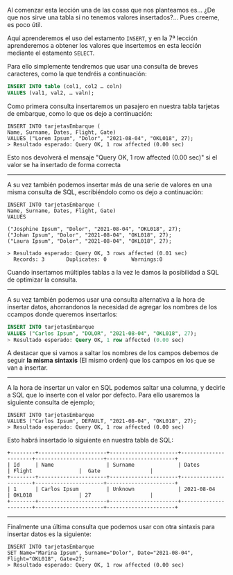 Al comenzar esta lección una de las cosas que nos planteamos es... ¿De que nos sirve una tabla si no tenemos valores insertados?... Pues creeme, es poco útil. 

Aquí aprenderemos el uso del estamento `INSERT`, y en la 7ª lección aprenderemos a obtener los valores que insertemos en esta lección mediante el estamento `SELECT`.

Para ello simplemente tendremos que usar una consulta de breves caracteres, como la que tendréis a continuación:

```sql
INSERT INTO table (col1, col2 … coln)
VALUES (val1, val2, … valn);
```

Como primera consulta insertaremos un pasajero en nuestra tabla tarjetas de embarque, como lo que os dejo a continuación:

```
INSERT INTO tarjetasEmbarque ( 
Name, Surname, Dates, Flight, Gate) 
VALUES ("Lorem Ipsum", "Dolor", "2021-08-04", "OKL018", 27);
> Resultado esperado: Query OK, 1 row affected (0.00 sec)
```

Esto nos devolverá el mensaje "Query OK, 1 row affected (0.00 sec)" si el valor se ha insertado de forma correcta

---

A su vez también podemos insertar más de una serie de valores en una misma consulta de SQL, escribiéndolo como os dejo a continuación:

```
INSERT INTO tarjetasEmbarque ( 
Name, Surname, Dates, Flight, Gate) 
VALUES 

("Josphine Ipsum", "Dolor", "2021-08-04", "OKL018", 27);
("Johan Ipsum", "Dolor", "2021-08-04", "OKL018", 27);
("Laura Ipsum", "Dolor", "2021-08-04", "OKL018", 27);

> Resultado esperado: Query OK, 3 rows affected (0.01 sec)
  Records: 3       Duplicates: 0        Warnings:0
```

Cuando insertamos múltiples tablas a la vez le damos la posibilidad a SQL de optimizar la consulta.

---

A su vez también podemos usar una consulta alternativa a la hora de insertar datos, ahorrandonos la necesidad de agregar los nombres de los ccampos donde queremos insertarlos:

```sql
INSERT INTO tarjetasEmbarque 
VALUES ("Carlos Ipsum", "DOLOR", "2021-08-04", "OKL018", 27);
> Resultado esperado: Query OK, 1 row affected (0.00 sec)
```

A destacar que si vamos a saltar los nombres de los campos debemos de seguir **la misma sintaxis** (El mismo orden) que los campos en los que se van a insertar.

---

A la hora de insertar un valor en SQL podemos saltar una columna, y decirle a SQL que lo inserte con el valor por defecto. Para ello usaremos la siguiente consulta de ejemplo;

```
INSERT INTO tarjetasEmbarque 
VALUES ("Carlos Ipsum", DEFAULT, "2021-08-04", "OKL018", 27);
> Resultado esperado: Query OK, 1 row affected (0.00 sec)
```

Esto habrá insertado lo siguiente en nuestra tabla de SQL:

```
+--------+----------------------+----------------------+----------------------+----------------------+----------------------+
| Id     | Name                 | Surname              | Dates                | Flight               |  Gate                |
+--------+----------------------+----------------------+----------------------+----------------------+----------------------+
| 1      | Carlos Ipsum         | Unknown              | 2021-08-04           | OKL018               | 27                   |
+--------+----------------------+----------------------+----------------------+----------------------+----------------------+
```

---

Finalmente una última consulta que podemos usar con otra sintaxis para insertar datos es la siguiente:

```
INSERT INTO tarjetasEmbarque 
SET Name="Marina Ipsum", Surname="Dolor", Date="2021-08-04", Flight="OKL018", Gate=27;
> Resultado esperado: Query OK, 1 row affected (0.00 sec)
```
